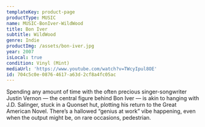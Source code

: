 ```yaml
---
templateKey: product-page
productType: MUSIC
name: MUSIC-BonIver-WildWood
title: Bon Iver
subtitle: WildWood
genre: Indie
productImg: /assets/bon-iver.jpg
year: 2007
isLocal: true
condition: Vinyl (Mint)
mediaUrl: 'https://www.youtube.com/watch?v=TWcyIpul8OE'
id: 704c5c0e-0876-4617-a63d-2cf8a4fc05ac
---
```

Spending any amount of time with the often precious singer-songwriter Justin Vernon — the central figure behind Bon Iver — is akin to hanging with J.D. Salinger, stuck in a Quonset hut, plotting his return to the Great American Novel. There’s a hallowed “genius at work” vibe happening, even when the output might be, on rare occasions, pedestrian.
